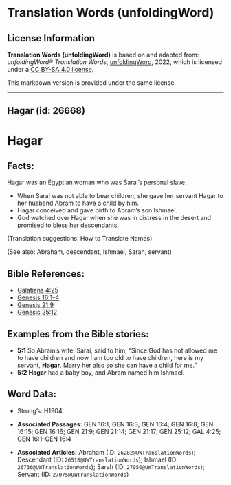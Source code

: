 # Translation Words (unfoldingWord)

## License Information

**Translation Words (unfoldingWord)** is based on and adapted from: _unfoldingWord® Translation Words_, [unfoldingWord](https://unfoldingword.org/utw), 2022, which is licensed under a [CC BY-SA 4.0 license](https://creativecommons.org/licenses/by-sa/4.0/legalcode.en).

This markdown version is provided under the same license.



--------------------------------

## Hagar (id: 26668)

Hagar
=====

Facts:
------

Hagar was an Egyptian woman who was Sarai’s personal slave.

* When Sarai was not able to bear children, she gave her servant Hagar to her husband Abram to have a child by him.
* Hagar conceived and gave birth to Abram’s son Ishmael.
* God watched over Hagar when she was in distress in the desert and promised to bless her descendants.

(Translation suggestions: How to Translate Names)

(See also: Abraham, descendant, Ishmael, Sarah, servant)

Bible References:
-----------------

* [Galatians 4:25](https://ref.ly/Gal4:25)
* [Genesis 16:1–4](https://ref.ly/Gen16:1-Gen16:4)
* [Genesis 21:9](https://ref.ly/Gen21:9)
* [Genesis 25:12](https://ref.ly/Gen25:12)

Examples from the Bible stories:
--------------------------------

* **5:1** So Abram’s wife, Sarai, said to him, “Since God has not allowed me to have children and now I am too old to have children, here is my servant, **Hagar**. Marry her also so she can have a child for me.”
* **5:2** **Hagar** had a baby boy, and Abram named him Ishmael.

Word Data:
----------

* Strong’s: H1904

* **Associated Passages:** GEN 16:1; GEN 16:3; GEN 16:4; GEN 16:8; GEN 16:15; GEN 16:16; GEN 21:9; GEN 21:14; GEN 21:17; GEN 25:12; GAL 4:25; GEN 16:1–GEN 16:4
* **Associated Articles:** Abraham (ID: `26282@UWTranslationWords`); Descendant (ID: `26518@UWTranslationWords`); Ishmael (ID: `26736@UWTranslationWords`); Sarah (ID: `27056@UWTranslationWords`); Servant (ID: `27075@UWTranslationWords`)

